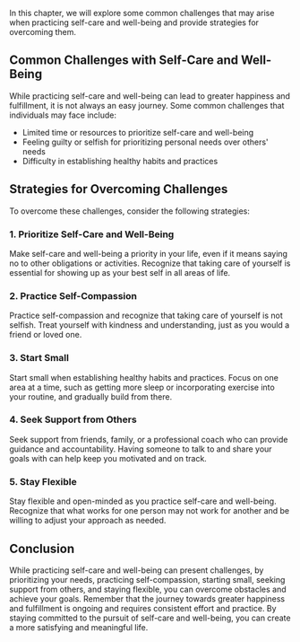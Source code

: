 
In this chapter, we will explore some common challenges that may arise when practicing self-care and well-being and provide strategies for overcoming them.

Common Challenges with Self-Care and Well-Being
-----------------------------------------------

While practicing self-care and well-being can lead to greater happiness and fulfillment, it is not always an easy journey. Some common challenges that individuals may face include:

* Limited time or resources to prioritize self-care and well-being
* Feeling guilty or selfish for prioritizing personal needs over others' needs
* Difficulty in establishing healthy habits and practices

Strategies for Overcoming Challenges
------------------------------------

To overcome these challenges, consider the following strategies:

### 1. Prioritize Self-Care and Well-Being

Make self-care and well-being a priority in your life, even if it means saying no to other obligations or activities. Recognize that taking care of yourself is essential for showing up as your best self in all areas of life.

### 2. Practice Self-Compassion

Practice self-compassion and recognize that taking care of yourself is not selfish. Treat yourself with kindness and understanding, just as you would a friend or loved one.

### 3. Start Small

Start small when establishing healthy habits and practices. Focus on one area at a time, such as getting more sleep or incorporating exercise into your routine, and gradually build from there.

### 4. Seek Support from Others

Seek support from friends, family, or a professional coach who can provide guidance and accountability. Having someone to talk to and share your goals with can help keep you motivated and on track.

### 5. Stay Flexible

Stay flexible and open-minded as you practice self-care and well-being. Recognize that what works for one person may not work for another and be willing to adjust your approach as needed.

Conclusion
----------

While practicing self-care and well-being can present challenges, by prioritizing your needs, practicing self-compassion, starting small, seeking support from others, and staying flexible, you can overcome obstacles and achieve your goals. Remember that the journey towards greater happiness and fulfillment is ongoing and requires consistent effort and practice. By staying committed to the pursuit of self-care and well-being, you can create a more satisfying and meaningful life.
